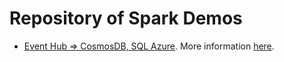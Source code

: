 # Repository of Spark Demos
- [Event Hub => CosmosDB, SQL Azure](samples/EventHub-Cosmos-SQL.html). More information [here](https://medium.com/@fbeltrao/an-introduction-to-spark-streaming-from-a-net-developer-d773a3275a73).